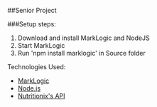 ##Senior Project

###Setup steps:
1. Download and install MarkLogic and NodeJS
2. Start MarkLogic
3. Run 'npm install marklogic' in Source folder

Technologies Used:
* [MarkLogic](http://developer.marklogic.com/products)
* [Node.js](https://nodejs.org/en/)
* [Nutritionix's API](https://developer.nutritionix.com/)
